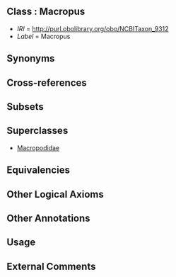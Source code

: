 
## Class : Macropus

 * *IRI* = http://purl.obolibrary.org/obo/NCBITaxon_9312
 * *Label* = Macropus

## Synonyms


## Cross-references


## Subsets


## Superclasses

 * [Macropodidae](../../NCBITaxon/07/NCBITaxon_9307.md)

## Equivalencies


## Other Logical Axioms


## Other Annotations


## Usage


## External Comments


